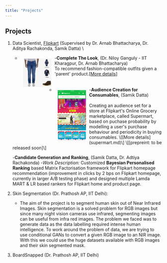 ```yaml
---
title: "Projects"
---
```

<head>
  <!-- Global site tag (gtag.js) - Google Analytics -->
<script async src="https://www.googletagmanager.com/gtag/js?id=G-2QHSF0Q5FG"></script>
<script>
  window.dataLayer = window.dataLayer || [];
  function gtag(){dataLayer.push(arguments);}
  gtag('js', new Date());

  gtag('config', 'G-2QHSF0Q5FG');
</script>
</head>

## Projects

1. Data Scientist, [Flipkart](https://www.flipkart.com/) (Supervised by Dr. Arnab Bhattacharya, Dr. Aditya Rachakonda, Samik Datta) \

	- <img style="float:left;padding:10px;"
src="./ctl_example.jpeg" alt="CTL Example" width="20%">
		-**Complete The Look**,	(Dr. Niloy Ganguly - IIT Kharagpur, Dr. Arnab Bhattacharya) 
		<br>
		To recommend fashion-compatible outfits given a 'parent' product.\[[More details](CTL.md)\]
	<br>
	<br>
	
	- <img style="float:left;padding:10px;"
src="./supermart-banner.png" alt="supermart banner" width="20%">
		-**Audience Creation for Consumables**,	(Samik Datta)
	<br>
		Creating an audience set for a store at Flipkart's Online Grocery marketplace, called Supermart, based on puchase probability by modelling a user's purchase behaviour and periodicity in buying consumables. \[[More details](supermart.md)\] \[[prepreint: to be released soon]\]
	
	<br>
		
	-**Candidate Generation and Ranking**, (Samik Datta, Dr. Adtiya Rachakonda)
		-*Work Description:* Customized **Bayesian Personalised Ranking** based Matrix Factorisation framework for Flipkart homepage recommendation (improvement in clicks by 2 bps on Flipkart homepage, currently in larger A/B testing phase) and designed multiple Lamda MART & LR based rankers for Flipkart home and product page.
	

1. Skin Segmentation (Dr. Prathosh AP, IIT Delhi):
	- The aim of the project is to segment human skin out of Near Infrared Images. Skin segmentation is a solved problem for RGB images but since many night vision cameras use infrared, segmenting images can be useful from infra red images. The problem we faced was to generate data as the data labelling required intense human intelligence. 
	To work around the problem of data, we are trying to use conditional GANs to convert a given RGB image to an NIR image. With this we could use the huge datasets available with RGB images and their skin segmented mask.

2. BoardSnapped (Dr. Prathosh AP, IIT Delhi)


